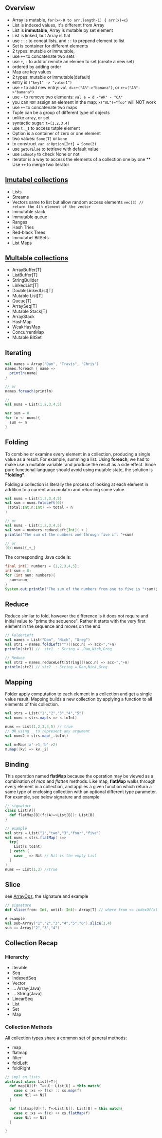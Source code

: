 ## Overview
* Array is mutable, `for(x<-0 to arr.length-1) { arr(x)=x}`
* List is indexed values, it's different from Array
 * List is **immutable**, Array is mutable by set element
 * List is linked, but Array is flat
 * use `:::` to concat lists, and `::` to prepend element to list
* Set is container for different elements
 * 2 types: mutable or immutable, 
 * use `++` to concatenate two sets
 * use `+`, `-` to add or remote an elemen to set (create a new set)
 * ordered by adding order
* Map are key values
 * 2 types: mutable or immutable(default)
 * entry is `("key1" -> "value1")`
 * use `+` to add new entry: `val d=c+("AR"->"banana")`, or `c+=("AR"->"banana")`
 * use `-` to remove two elements: `val e = d -"AR" - "CA"` 
 * you can `NOT` assign an element in the map: `x("AL")="foo"` will NOT work
 * use `++` to concatenate two maps
* Tuple can be a group of different type of objects
 * unlike array, or set
 * syntactic sugar: `t=(1,2,3,4)`
 * use `t._1` to access tutple element
* Option is a container of zero or one element
 * two values: `Some[T]` or `None` 
 * to construct `var a:Option[Int] = Some(2)`
 * use `getOrElse` to tetrieve with default value
 * use `isEmpty` to check None or not
* Iterator is a way to access the elements of a collection one by one
 ** Use `++` to merge two iterator

## [Imutabel collections](http://docs.scala-lang.org/overviews/collections/concrete-immutable-collection-classes)
* Lists
* Streams
* Vectors same to list but allow random access elements `vec(3) // return the 4th element of the vector`
* Immutable stack
* Immutable queue
* Ranges
* Hash Tries
* Red-black Trees
* Immutabel BitSets
* List Maps

## [Multable collections](http://docs.scala-lang.org/overviews/collections/concrete-mutable-collection-classes.html)
* ArrayBuffer[T]
* ListBuffer[T]
* StringBuilder
* LinkedList[T]
* DoubleLinkedList[T]
* Mutable List[T]
* Queue[T]
* ArraySeq[T]
* Mutable Stack[T]
* ArrayStack
* HashMap
* WeakHasMap
* ConcurrentMap
* Mutable BitSet

## Iterating
```scala
val names = Array("Dan", "Travis", "Chris")
names.foreach { name =>
  println(name)
}

// or
names.foreach(println)

//
val nums = List(1,2,3,4,5)

var sum = 0
for (n <- nums){
  sum += n
}

```

## Folding
To combine or examine every element in a collection, producing a single value as a result. For example, summing a list. Using **foreach**, we had to make use a mutable variable, and produce the result as a side effect. Since pure functional language should avoid using mutable state, the solution is **"folding"**.

Folding a collection is literally the process of looking at each element in addition to a current accumulatro and returning some value.

```scala
val nums = List(1,2,3,4,5)
val sum = nums.foldLeft(0)(
 (total:Int,n:Int) => total + n 
)

// or
val nums - List(1,2,3,4,5)
val sum = numbers.reduceLeft[Int](_+_)
println("The sum of the numbers one through five if: "+sum)

// or 
(0/:nums){_+_}

```
The corresponding Java code is:
```Java
final int[] numbers = {1,2,3,4,5};
int sum = 0;
for (int num: numbers){
  sum+=num;
}
System.out.println("The sum of the numbers from one to five is "+sum);
```

## Reduce
Reduce similar to fold, however the difference is it does not require and initial value to "prime the sequence". Rather it starts with the very first element in the sequence and moves on the end.
```scala
// FolderLeft
val names = List("Dan", "Nick", "Greg")
val str1 = names.foldLeft("")((acc,n) => acc+","+n)
println(str1) //  str1  : String = ,Dan,Nick,Greg

// Reduce
val str2 = names.reduceLeft[String]((acc,n) => acc+","+n)
println(str2) // str2  : String = Dan,Nick,Greg
```

## Mapping
Folder apply computation to each element in a collection and get a single value result. Mapping builds a new collection by applying a function to all elements of this collection.

```scala
val strs = List("1","2","3","4","5")
val nums = strs.map(s => s.toInt)

nums == List(1,2,3,4,5) // true
// OR using _ to represent any argument
val nums2 = strs.map(_.toInt)

val m=Map('a'->1,'b'->2)
m.map((kv) => kv._2)
```

## Binding
This operation named **flatMap** because the operation may be viewed as a combination of *map* and *flatten* methods. Like map, **flatMap** walks through every element in a collection, and applies a given function which return a same type of enclosing collection with an optional different type parameter. For example, see below signature and example

```scala
// signature
class List[A]{
  def flatMap[B](f:(A)=>List[B]): List[B]
}

// example
val strs = List("1","two","3","four","five")
val nums = strs.flatMap( s=>
  try{
    List(s.toInt)
  } catch {
    case _ => Nil // Nil is the empty List
  }
)
nums == List(1,3) //true
```

## Slice
see [ArrayOps](http://www.scala-lang.org/api/current/index.html#scala.collection.mutable.ArrayOps), the signature and example
```scala
// signature
def slice(from: Int, until: Int): Array[T] // where from <= indexOf(x) < until

# example
val sub=Array("1","2","3","4","5","6").slice(1,4)
sub == Array("2","3","4")
```

## Collection Recap

### Hierarchy
* Iterable
 * Seq
  * IndexedSeq
   * Vector
   * ... Array(Java)
   * ... String(Java)
  * LinearSeq
   * List
 * Set
 * Map

### Collection Methods
All collection types share a common set of general methods:
* map
* flatmap
* filter
* foldLeft
* foldRight

```scala
// impl on lists
abstract class List[+T]{
  def map[U](f: T=>U): List[U] = this match{
    case x::xs => f(x) :: xs.map(f)
    case Nil => Nil
  }

  def flatmap[U](f: T=>List[U]): List[U] = this match{
    case x::xs => f(x) ++ xs.flatMap(f)
    case Nil => Nil
  }

}

```

